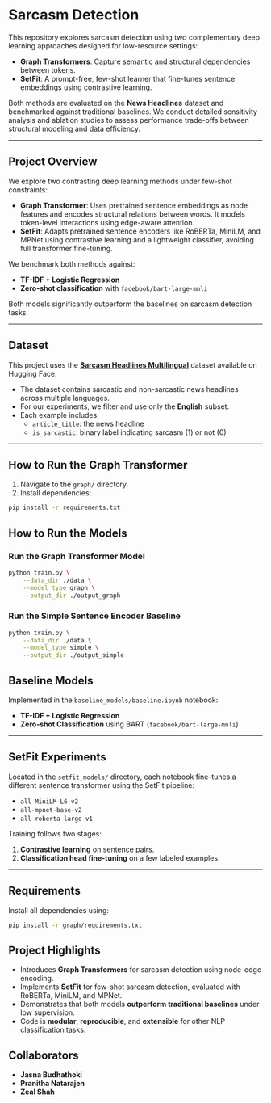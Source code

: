 # Sarcasm Detection

This repository explores sarcasm detection using two complementary deep learning approaches designed for low-resource settings:

- **Graph Transformers**: Capture semantic and structural dependencies between tokens.
- **SetFit**: A prompt-free, few-shot learner that fine-tunes sentence embeddings using contrastive learning.

Both methods are evaluated on the **News Headlines** dataset and benchmarked against traditional baselines. We conduct detailed sensitivity analysis and ablation studies to assess performance trade-offs between structural modeling and data efficiency.

---

## Project Overview

We explore two contrasting deep learning methods under few-shot constraints:

- **Graph Transformer**: Uses pretrained sentence embeddings as node features and encodes structural relations between words. It models token-level interactions using edge-aware attention.
- **SetFit**: Adapts pretrained sentence encoders like RoBERTa, MiniLM, and MPNet using contrastive learning and a lightweight classifier, avoiding full transformer fine-tuning.

We benchmark both methods against:
- **TF-IDF + Logistic Regression**
- **Zero-shot classification** with `facebook/bart-large-mnli`

Both models significantly outperform the baselines on sarcasm detection tasks.

---

## Dataset

This project uses the [**Sarcasm Headlines Multilingual**](https://huggingface.co/datasets/helinivan/sarcasm_headlines_multilingual) dataset available on Hugging Face.

- The dataset contains sarcastic and non-sarcastic news headlines across multiple languages.
- For our experiments, we filter and use only the **English** subset.
- Each example includes:
  - `article_title`: the news headline
  - `is_sarcastic`: binary label indicating sarcasm (1) or not (0)

---


## How to Run the Graph Transformer

1. Navigate to the `graph/` directory.
2. Install dependencies:

```bash
pip install -r requirements.txt
```
## How to Run the Models

### Run the Graph Transformer Model

```bash
python train.py \
    --data_dir ./data \
    --model_type graph \
    --output_dir ./output_graph
```

### Run the Simple Sentence Encoder Baseline

```bash
python train.py \
    --data_dir ./data \
    --model_type simple \
    --output_dir ./output_simple
```

## Baseline Models

Implemented in the `baseline_models/baseline.ipynb` notebook:

- **TF-IDF + Logistic Regression**
- **Zero-shot Classification** using BART (`facebook/bart-large-mnli`)

---

## SetFit Experiments

Located in the `setfit_models/` directory, each notebook fine-tunes a different sentence transformer using the SetFit pipeline:

- `all-MiniLM-L6-v2`
- `all-mpnet-base-v2`
- `all-roberta-large-v1`

Training follows two stages:

1. **Contrastive learning** on sentence pairs.
2. **Classification head fine-tuning** on a few labeled examples.

---

## Requirements

Install all dependencies using:

```bash
pip install -r graph/requirements.txt
```

## Project Highlights

- Introduces **Graph Transformers** for sarcasm detection using node-edge encoding.
- Implements **SetFit** for few-shot sarcasm detection, evaluated with RoBERTa, MiniLM, and MPNet.
- Demonstrates that both models **outperform traditional baselines** under low supervision.
- Code is **modular**, **reproducible**, and **extensible** for other NLP classification tasks.


## Collaborators

- **Jasna Budhathoki**
- **Pranitha Natarajen**
- **Zeal Shah**



